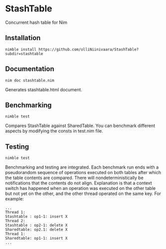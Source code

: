 # StashTable
Concurrent hash table for Nim

## Installation

`nimble install https://github.com/olliNiinivaara/StashTable?subdir=stashtable`

## Documentation

`nim doc stashtable.nim`

Generates stashtable.html document.

## Benchmarking

`nimble test`

Compares StashTable against SharedTable. You can benchmark different
aspects by modifying the consts in test.nim file.

## Testing

`nimble test`

Benchmarking and testing are integrated. Each benchmark run ends with a pseudorandom
sequence of operations executed on both tables after which the table contents are compared.
There will nondeterministically be notifications that the contents do not align.
Explanation is that a context switch has happened when an operation was executed on
the other table but not yet on the other, and the other thread operated on the same key.
For example:
```
...
Thread 1:
Stashtable : op1-1: insert X
Thread 2:
Stashtable : op2-1: delete X
Sharedtable: op2.1: delete X
Thread 1:
Sharedtable: op1-1: insert X
...
```